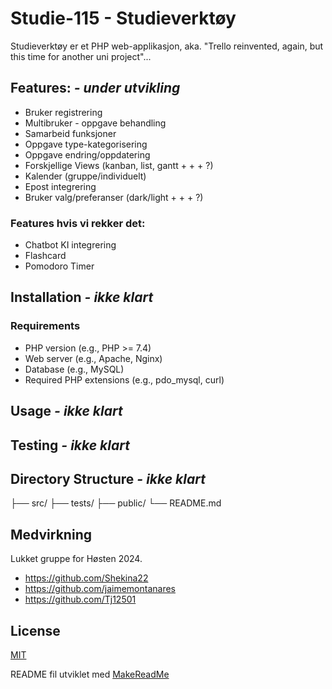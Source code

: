 # Studie-115 - Studieverktøy
Studieverktøy er et PHP web-applikasjon, aka. "Trello reinvented, again, but this time for another uni project"...

## Features: *- under utvikling*
- Bruker registrering
- Multibruker - oppgave behandling
- Samarbeid funksjoner
- Oppgave type-kategorisering
- Oppgave endring/oppdatering
- Forskjellige Views (kanban, list, gantt + + + ?)
- Kalender (gruppe/individuelt)
- Epost integrering
- Bruker valg/preferanser (dark/light + + + ?)

### Features hvis vi rekker det:
- Chatbot KI integrering
- Flashcard
- Pomodoro Timer

## Installation *- ikke klart*
### Requirements 
- PHP version (e.g., PHP >= 7.4)
- Web server (e.g., Apache, Nginx)
- Database (e.g., MySQL)
- Required PHP extensions (e.g., pdo_mysql, curl)

## Usage *- ikke klart*

## Testing *- ikke klart*

## Directory Structure *- ikke klart*
├── src/
├── tests/
├── public/
└── README.md

## Medvirkning

Lukket gruppe for Høsten 2024. 
- https://github.com/Shekina22
- https://github.com/jaimemontanares
- https://github.com/Tj12501



## License

[MIT](https://choosealicense.com/licenses/mit/)

README fil utviklet med [MakeReadMe](https://www.makeareadme.com/)
